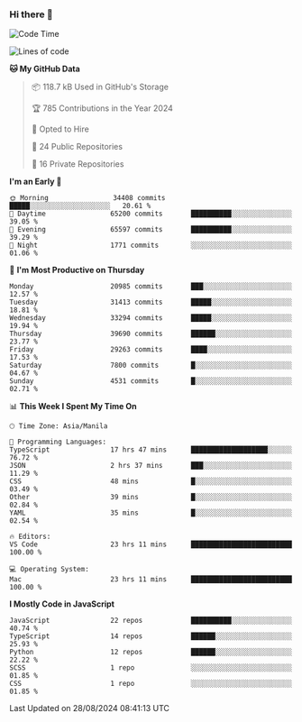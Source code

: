 ### Hi there 👋

<!--START_SECTION:waka-->
![Code Time](http://img.shields.io/badge/Code%20Time-997%20hrs%205%20mins-blue)

![Lines of code](https://img.shields.io/badge/From%20Hello%20World%20I%27ve%20Written-65.8%20million%20lines%20of%20code-blue)

**🐱 My GitHub Data** 

> 📦 118.7 kB Used in GitHub's Storage 
 > 
> 🏆 785 Contributions in the Year 2024
 > 
> 💼 Opted to Hire
 > 
> 📜 24 Public Repositories 
 > 
> 🔑 16 Private Repositories 
 > 
**I'm an Early 🐤** 

```text
🌞 Morning                34408 commits       █████░░░░░░░░░░░░░░░░░░░░   20.61 % 
🌆 Daytime                65200 commits       ██████████░░░░░░░░░░░░░░░   39.05 % 
🌃 Evening                65597 commits       ██████████░░░░░░░░░░░░░░░   39.29 % 
🌙 Night                  1771 commits        ░░░░░░░░░░░░░░░░░░░░░░░░░   01.06 % 
```
📅 **I'm Most Productive on Thursday** 

```text
Monday                   20985 commits       ███░░░░░░░░░░░░░░░░░░░░░░   12.57 % 
Tuesday                  31413 commits       █████░░░░░░░░░░░░░░░░░░░░   18.81 % 
Wednesday                33294 commits       █████░░░░░░░░░░░░░░░░░░░░   19.94 % 
Thursday                 39690 commits       ██████░░░░░░░░░░░░░░░░░░░   23.77 % 
Friday                   29263 commits       ████░░░░░░░░░░░░░░░░░░░░░   17.53 % 
Saturday                 7800 commits        █░░░░░░░░░░░░░░░░░░░░░░░░   04.67 % 
Sunday                   4531 commits        █░░░░░░░░░░░░░░░░░░░░░░░░   02.71 % 
```


📊 **This Week I Spent My Time On** 

```text
🕑︎ Time Zone: Asia/Manila

💬 Programming Languages: 
TypeScript               17 hrs 47 mins      ███████████████████░░░░░░   76.72 % 
JSON                     2 hrs 37 mins       ███░░░░░░░░░░░░░░░░░░░░░░   11.29 % 
CSS                      48 mins             █░░░░░░░░░░░░░░░░░░░░░░░░   03.49 % 
Other                    39 mins             █░░░░░░░░░░░░░░░░░░░░░░░░   02.84 % 
YAML                     35 mins             █░░░░░░░░░░░░░░░░░░░░░░░░   02.54 % 

🔥 Editors: 
VS Code                  23 hrs 11 mins      █████████████████████████   100.00 % 

💻 Operating System: 
Mac                      23 hrs 11 mins      █████████████████████████   100.00 % 
```

**I Mostly Code in JavaScript** 

```text
JavaScript               22 repos            ██████████░░░░░░░░░░░░░░░   40.74 % 
TypeScript               14 repos            ██████░░░░░░░░░░░░░░░░░░░   25.93 % 
Python                   12 repos            ██████░░░░░░░░░░░░░░░░░░░   22.22 % 
SCSS                     1 repo              ░░░░░░░░░░░░░░░░░░░░░░░░░   01.85 % 
CSS                      1 repo              ░░░░░░░░░░░░░░░░░░░░░░░░░   01.85 % 
```




 Last Updated on 28/08/2024 08:41:13 UTC
<!--END_SECTION:waka-->
